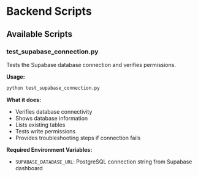 # Backend Scripts

## Available Scripts

### test_supabase_connection.py
Tests the Supabase database connection and verifies permissions.

**Usage:**
```bash
python test_supabase_connection.py
```

**What it does:**
- Verifies database connectivity
- Shows database information
- Lists existing tables
- Tests write permissions
- Provides troubleshooting steps if connection fails

**Required Environment Variables:**
- `SUPABASE_DATABASE_URL`: PostgreSQL connection string from Supabase dashboard
